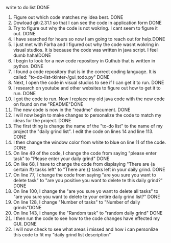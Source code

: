 write to do list DONE

1) Figure out which code matches my idea best. DONE
2) Dowload git-2.31.1 so that I can see the code in application form DONE
3) Try to figure out why the code is not wokring. I cant seem to figure it out. DONE
4) I have searched for hours so now I am going to reach out for help.DONE 
5) I just met with Farha and I figured out why the code wasnt wokring in visual studios. It is because the code was written in java script. I feel dumb haha!DONE 
6) I begin to look for a new code repository in Guthub that is written in python. DONE 
7) I found a code repository that is in the correct coding language. It is called: "to-do-list-tkinter-/gui_todo.py" DONE
8) Next, I open the code in visual studios to see if I can get it to run. DONE
9) I research on youtube and other websites to figure out how to get it to run. DONE
10) I got the code to run. Now I replace my old java code with the new code on found on me "README"DONE
11) The new code is now in the "readme" document. DONE
12) I will now begin to make changes to personalize the code to match my ideas for the project. DONE
13) The first thing is change the name of the "to-do list" to the name of my project the "daily grind list". I edit the code on lines 14 and line 113. DONE
14) I then change the window color from white to blue on line 11 of the code. DONE
15) On line 49 of the code, I change the code from saying "please enter task" to "Please enter your daily grind" DONE
16) On like 68, I have to change the code from displaying "There are {a certain #} tasks left" to "There are {} tasks left in your daily grind. DONE
17) On line 77, I change the code from saying "are you sure you want to delete task" to "are you positive you want to delete te this daily grind?" DONE
18) On line 100, I change the "are you sure yo want to delete all tasks" to "are you sure you want to delete te your entire daily grind list?" DONE
19) On line 128, I change "Number of tasks" to "Number of daily grinds"DONE
20) On line 143, I change the "Random task" to "random daily grind" DONE 
21) I then run the code to see how to the code changes have effected my GUI. DONE
22) I will now check to see what areas i missed and how i can personlize this code to fit my "daily grind list description" 
